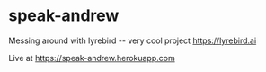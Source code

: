 # speak-andrew
Messing around with lyrebird -- very cool project https://lyrebird.ai

Live at https://speak-andrew.herokuapp.com
